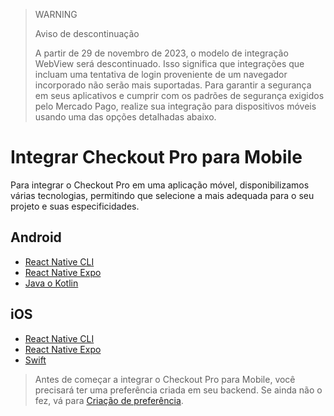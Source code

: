 > WARNING
>
> Aviso de descontinuação
>
> A partir de 29 de novembro de 2023, o modelo de integração WebView será descontinuado. Isso significa que integrações que incluam uma tentativa de login proveniente de um navegador incorporado não serão mais suportadas. Para garantir a segurança em seus aplicativos e cumprir com os padrões de segurança exigidos pelo Mercado Pago, realize sua integração para dispositivos móveis usando uma das opções detalhadas abaixo.

# Integrar Checkout Pro para Mobile

Para integrar o Checkout Pro em uma aplicação móvel, disponibilizamos várias tecnologias, permitindo que selecione a mais adequada para o seu projeto e suas especificidades.

## Android

* [React Native CLI](/developers/pt/docs/checkout-pro/integrate-checkout-pro/mobile/android/reactnative-cli)
* [React Native Expo](/developers/pt/docs/checkout-pro/integrate-checkout-pro/mobile/android/reactnative-expo-go)
* [Java o Kotlin](/developers/pt/docs/checkout-pro/integrate-checkout-pro/mobile/android/java-kotlin)

## iOS

* [React Native CLI](/developers/pt/docs/checkout-pro/integrate-checkout-pro/mobile/ios/reactnative-cli)
* [React Native Expo](/developers/pt/docs/checkout-pro/integrate-checkout-pro/mobile/ios/reactnative-expo-go)
* [Swift](/developers/pt/docs/checkout-pro/integrate-checkout-pro/mobile/ios/swift)

> Antes de começar a integrar o Checkout Pro para Mobile, você precisará ter uma preferência criada em seu backend. Se ainda não o fez, vá para [Criação de preferência](/developers/pt/docs/checkout-pro/integrate-preferences).